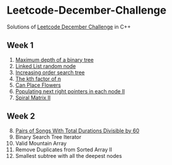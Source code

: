# Leetcode-December-Challenge
Solutions of [Leetcode December Challenge](https://leetcode.com/explore/challenge/card/december-leetcoding-challenge) in C++

## Week 1
1. [Maximum depth of a binary tree](https://github.com/chickennugget1/Leetcode-December-Challenge/blob/main/Week-1/1Dec.cpp)
2. [Linked List random node](https://github.com/chickennugget1/Leetcode-December-Challenge/blob/main/Week-1/2Dec.cpp)
3. [Increasing order search tree](https://github.com/chickennugget1/Leetcode-December-Challenge/blob/main/Week-1/3Dec.cpp)
4. [The kth factor of n](https://github.com/chickennugget1/Leetcode-December-Challenge/blob/main/Week-1/4Dec.cpp)
5. [Can Place Flowers](https://github.com/chickennugget1/Leetcode-December-Challenge/blob/main/Week-1/5Dec.cpp)
6. [Populating next right pointers in each node II](https://github.com/chickennugget1/Leetcode-December-Challenge/blob/main/Week-1/6Dec.cpp)
7. [Spiral Matrix II](https://github.com/chickennugget1/Leetcode-December-Challenge/blob/main/Week-1/7Dec.cpp)

## Week 2
8. [Pairs of Songs With Total Durations Divisible by 60](https://github.com/chickennugget1/Leetcode-December-Challenge/blob/main/Week%202/8Dec.cpp)
9. Binary Search Tree Iterator
10. Valid Mountain Array
11. Remove Duplicates from Sorted Array II
12. Smallest subtree with all the deepest nodes
